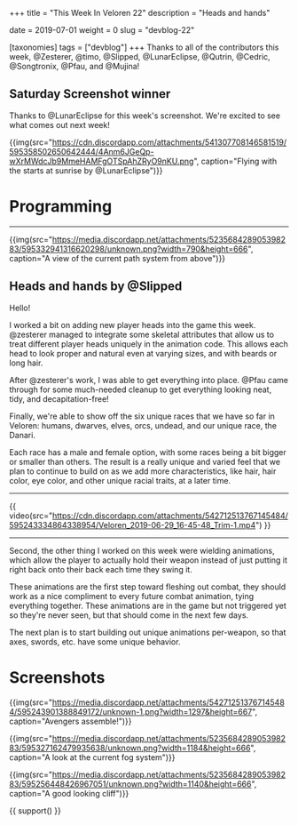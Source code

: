 +++
title = "This Week In Veloren 22"
description = "Heads and hands"

date = 2019-07-01
weight = 0
slug = "devblog-22"

[taxonomies]
tags = ["devblog"]
+++
Thanks to all of the contributors this week, @Zesterer, @timo, @Slipped, @LunarEclipse, @Qutrin, @Cedric, @Songtronix, @Pfau, and @Mujina!

## Saturday Screenshot winner

Thanks to @LunarEclipse for this week's screenshot. We're excited to see what comes out next week!

{{img(src="https://cdn.discordapp.com/attachments/541307708146581519/595358502650642444/4Anm6JGeQp-wXrMWdcJb9MmeHAMFgOTSpAhZRyO9nKU.png", caption="Flying with the starts at sunrise by @LunarEclipse")}}

# Programming

<hr>

{{img(src="https://media.discordapp.net/attachments/523568428905398283/595332941316620298/unknown.png?width=790&height=666", caption="A view of the current path system from above")}}

## Heads and hands by @Slipped

Hello!

I worked a bit on adding new player heads into the game this week. @zesterer managed to integrate some skeletal attributes that allow us to treat different player heads uniquely in the animation code. This allows each head to look proper and natural even at varying sizes, and with beards or long hair.

After @zesterer's work, I was able to get everything into place. @Pfau came through for some much-needed cleanup to get everything looking neat, tidy, and decapitation-free!

Finally, we're able to show off the six unique races that we have so far in Veloren: humans, dwarves, elves, orcs, undead, and our unique race, the Danari.

Each race has a male and female option, with some races being a bit bigger or smaller than others. The result is a really unique and varied feel that we plan to continue to build on as we add more characteristics, like hair, hair color, eye color, and other unique racial traits, at a later time.

<hr>

{{ video(src="https://cdn.discordapp.com/attachments/542712513767145484/595243334864338954/Veloren_2019-06-29_16-45-48_Trim-1.mp4") }}

<hr>

Second, the other thing I worked on this week were wielding animations, which allow the player to actually hold their weapon instead of just putting it right back onto their back each time they swing it.

These animations are the first step toward fleshing out combat, they should work as a nice compliment to every future combat animation, tying everything together. These animations are in the game but not triggered yet so they're never seen, but that should come in the next few days.

The next plan is to start building out unique animations per-weapon, so that axes, swords, etc. have some unique behavior.

# Screenshots

{{img(src="https://media.discordapp.net/attachments/542712513767145484/595243901388849172/unknown-1.png?width=1297&height=667", caption="Avengers assemble!")}}

{{img(src="https://media.discordapp.net/attachments/523568428905398283/595327162479935638/unknown.png?width=1184&height=666", caption="A look at the current fog system")}}

{{img(src="https://media.discordapp.net/attachments/523568428905398283/595256448426967051/unknown.png?width=1140&height=666", caption="A good looking cliff")}}

{{ support() }}
